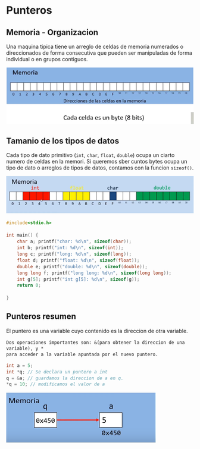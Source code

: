 
# Punteros


## Memoria - Organizacion
Una maquina tipica tiene un arreglo de celdas de memoria numerados o 
direccionados de forma consecutiva que pueden ser manipuladas de forma 
individual o en grupos contiguos.

![Memoria](./img/memoria.png)


## Tamanio de los tipos de datos
Cada tipo de dato primitivo (`int`, `char`, `float`, `double`) ocupa un ciarto
numero de celdas en la memori. Si queremos sber cuntos bytes ocupa un tipo de dato
o arreglos de tipos de datos, contamos con la funcion `sizeof()`.

![tamanio tipos datos](./img/tamanios_tipos_datos.png)

```c
#include<stdio.h>

int main() {
    char a; printf("char: %d\n", sizeof(char));
    int b; printf("int: %d\n", sizeof(int));
    long c; printf("long: %d\n", sizeof(long));
    float d; printf("float: %d\n", sizeof(float));
    double e; printf("double: %d\n", sizeof(double));
    long long f; printf("long long: %d\n", sizeof(long long));
    int g[5]; printf("int g[5]: %d\n", sizeof(g));
    return 0;

}
```

## Punteros resumen
El puntero es una variable cuyo contenido es la direccion de otra variable.

```
Dos operaciones importantes son: &(para obtener la direccion de una variable), y *
para acceder a la variable apuntada por el nuevo puntero.
```

```c
int a = 5;
int *q; // Se declara un puntero a int 
q = &a; // guardamos la direccion de a en q.
*q = 10; // modificamos el valor de a 
```

![resumen](./img/resumen.png)
